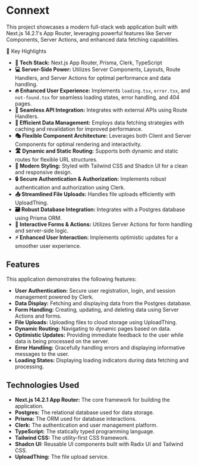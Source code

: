 # Connext

This project showcases a modern full-stack web application built with Next.js 14.2.1's App Router, leveraging powerful features like Server Components, Server Actions, and enhanced data fetching capabilities.

🚀 Key Highlights

*   **🚀 Tech Stack:** Next.js App Router, Prisma, Clerk, TypeScript
*   **💻 Server-Side Power:** Utilizes Server Components, Layouts, Route Handlers, and Server Actions for optimal performance and data handling.
*   **🔥 Enhanced User Experience:** Implements `loading.tsx`, `error.tsx`, and `not-found.tsx` for seamless loading states, error handling, and 404 pages.
*   **📡 Seamless API Integration:** Integrates with external APIs using Route Handlers.
*   **🔄 Efficient Data Management:** Employs data fetching strategies with caching and revalidation for improved performance.
*   **🎭 Flexible Component Architecture:** Leverages both Client and Server Components for optimal rendering and interactivity.
*   **🛣️ Dynamic and Static Routing:** Supports both dynamic and static routes for flexible URL structures.
*   **🎨 Modern Styling:** Styled with Tailwind CSS and Shadcn UI for a clean and responsive design.
*   **🔒 Secure Authentication & Authorization:** Implements robust authentication and authorization using Clerk.
*   **📤 Streamlined File Uploads:** Handles file uploads efficiently with UploadThing.
*   **🗃️ Robust Database Integration:** Integrates with a Postgres database using Prisma ORM.
*   **🚀 Interactive Forms & Actions:** Utilizes Server Actions for form handling and server-side logic.
*   **⚡ Enhanced User Interaction:** Implements optimistic updates for a smoother user experience.

## Features

This application demonstrates the following features:

*   **User Authentication:** Secure user registration, login, and session management powered by Clerk.
*   **Data Display:** Fetching and displaying data from the Postgres database.
*   **Form Handling:** Creating, updating, and deleting data using Server Actions and forms.
*   **File Uploads:** Uploading files to cloud storage using UploadThing.
*   **Dynamic Routing:** Navigating to dynamic pages based on data.
*   **Optimistic Updates:** Providing immediate feedback to the user while data is being processed on the server.
*   **Error Handling:** Gracefully handling errors and displaying informative messages to the user.
*   **Loading States:** Displaying loading indicators during data fetching and processing.

## Technologies Used

*   **Next.js 14.2.1 App Router:** The core framework for building the application.
*   **Postgres:** The relational database used for data storage.
*   **Prisma:** The ORM used for database interactions.
*   **Clerk:** The authentication and user management platform.
*   **TypeScript:** The statically typed programming language.
*   **Tailwind CSS:** The utility-first CSS framework.
*   **Shadcn UI:** Reusable UI components built with Radix UI and Tailwind CSS.
*   **UploadThing:** The file upload service.
